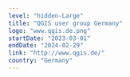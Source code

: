 ```yaml
---
level: "hidden-Large"
title: "QGIS user group Germany"
logo: "www.qgis.de.png"
startDate: "2023-03-01"
endDate: "2024-02-29"
link: "http://www.qgis.de/"
country: "Germany"
---
```

